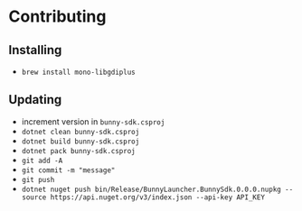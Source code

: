 # Contributing

## Installing

- `brew install mono-libgdiplus`

## Updating

- increment version in `bunny-sdk.csproj`
- `dotnet clean bunny-sdk.csproj`
- `dotnet build bunny-sdk.csproj`
- `dotnet pack bunny-sdk.csproj`
- `git add -A`
- `git commit -m "message"`
- `git push`
- `dotnet nuget push bin/Release/BunnyLauncher.BunnySdk.0.0.0.nupkg --source https://api.nuget.org/v3/index.json --api-key API_KEY`
